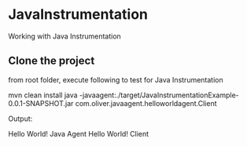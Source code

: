 # JavaInstrumentation
Working with Java Instrumentation 

## Clone the project
from root folder, execute following to test for Java Instrumentation

mvn clean install
java -javaagent:./target/JavaInstrumentationExample-0.0.1-SNAPSHOT.jar  com.oliver.javaagent.helloworldagent.Client

Output:

Hello World! Java Agent
Hello World! Client
